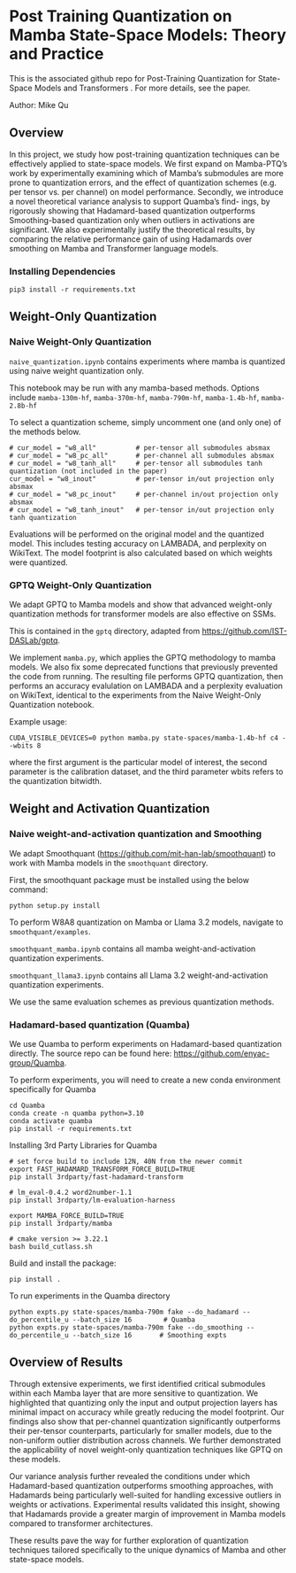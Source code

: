 # Post Training Quantization on Mamba State-Space Models: Theory and Practice

This is the associated github repo for Post-Training Quantization for State-Space Models and Transformers . For more details, see the paper.

Author: Mike Qu

## Overview
In this project, we study how post-training quantization techniques can be effectively applied to state-space models. We first expand on
Mamba-PTQ’s work by experimentally examining which of Mamba’s submodules are more prone to quantization errors, and the effect of quantization schemes (e.g. per tensor vs. per channel) on model performance. Secondly, we introduce a
novel theoretical variance analysis to support Quamba’s find-
ings, by rigorously showing that Hadamard-based quantization
outperforms Smoothing-based quantization only when outliers
in activations are significant. We also experimentally justify
the theoretical results, by comparing the relative performance
gain of using Hadamards over smoothing on Mamba and
Transformer language models.


### Installing Dependencies
```
pip3 install -r requirements.txt
```
## Weight-Only Quantization

### Naive Weight-Only Quantization

`naive_quantization.ipynb` contains experiments where mamba is quantized using naive weight quantization only. 

This notebook may be run with any mamba-based methods. Options include 
`mamba-130m-hf`, `mamba-370m-hf`, `mamba-790m-hf`, `mamba-1.4b-hf`, `mamba-2.8b-hf`

To select a quantization scheme, simply uncomment one (and only one) of the methods below.
```
# cur_model = "w8_all"          # per-tensor all submodules absmax
# cur_model = "w8_pc_all"       # per-channel all submodules absmax
# cur_model = "w8_tanh_all"     # per-tensor all submodules tanh quantization (not included in the paper)
cur_model = "w8_inout"          # per-tensor in/out projection only absmax
# cur_model = "w8_pc_inout"     # per-channel in/out projection only absmax
# cur_model = "w8_tanh_inout"   # per-tensor in/out projection only tanh quantization
```
Evaluations will be performed on the original model and the quantized model. This includes testing accuracy on LAMBADA, and perplexity on WikiText. The model footprint is also calculated based on which weights were quantized.

### GPTQ Weight-Only Quantization

We adapt GPTQ to Mamba models and show that advanced weight-only quantization methods for transformer models are also effective on SSMs.

This is contained in the `gptq` directory, adapted from https://github.com/IST-DASLab/gptq.

We implement `mamba.py`, which applies the GPTQ methodology to mamba models. We also fix some deprecated functions that previously prevented the code from running. The resulting file performs GPTQ quantization, then performs an accuracy evalulation on LAMBADA and a perplexity evaluation on WikiText, identical to the experiments from the Naive Weight-Only Quantization notebook.

Example usage:
```
CUDA_VISIBLE_DEVICES=0 python mamba.py state-spaces/mamba-1.4b-hf c4 --wbits 8
```
where the first argument is the particular model of interest, the second parameter is the calibration dataset, and the third parameter wbits refers to the quantization bitwidth.

## Weight and Activation Quantization

### Naive weight-and-activation quantization and Smoothing 

We adapt Smoothquant (https://github.com/mit-han-lab/smoothquant) to work with Mamba models in the `smoothquant` directory.

First, the smoothquant package must be installed using the below command:
```
python setup.py install
```

To perform W8A8 quantization on Mamba or Llama 3.2 models, navigate to `smoothquant/examples`.

`smoothquant_mamba.ipynb` contains all mamba weight-and-activation quantization experiments.

`smoothquant_llama3.ipynb` contains all Llama 3.2 weight-and-activation quantization experiments.

We use the same evaluation schemes as previous quantization methods.

### Hadamard-based quantization (Quamba)

We use Quamba to perform experiments on Hadamard-based quantization directly. The source repo can be found here: https://github.com/enyac-group/Quamba.

To perform experiments, you will need to create a new conda environment specifically for Quamba
```
cd Quamba
conda create -n quamba python=3.10
conda activate quamba
pip install -r requirements.txt
```

Installing 3rd Party Libraries for Quamba
```
# set force build to include 12N, 40N from the newer commit
export FAST_HADAMARD_TRANSFORM_FORCE_BUILD=TRUE
pip install 3rdparty/fast-hadamard-transform

# lm_eval-0.4.2 word2number-1.1
pip install 3rdparty/lm-evaluation-harness

export MAMBA_FORCE_BUILD=TRUE
pip install 3rdparty/mamba

# cmake version >= 3.22.1
bash build_cutlass.sh
```

Build and install the package:
```
pip install .
```
To run experiments in the Quamba directory
```
python expts.py state-spaces/mamba-790m fake --do_hadamard --do_percentile_u --batch_size 16        # Quamba 
python expts.py state-spaces/mamba-790m fake --do_smoothing --do_percentile_u --batch_size 16       # Smoothing expts
```

## Overview of Results
Through extensive experiments, we first identified critical submodules within each Mamba layer that are more sensitive to quantization. We highlighted that quantizing only the input and output projection layers has minimal impact on accuracy while greatly reducing the model footprint. Our findings also show that per-channel quantization significantly outperforms their per-tensor counterparts, particularly for smaller models, due to the non-uniform outlier distribution across channels. We further demonstrated the applicability of novel weight-only quantization techniques like GPTQ on these models.

Our variance analysis further revealed the conditions under which Hadamard-based quantization outperforms smoothing approaches, with Hadamards being particularly well-suited for handling excessive outliers in weights or activations. Experimental results validated this insight, showing that Hadamards provide a greater margin of improvement in Mamba models compared to transformer architectures. 

These results pave the way for further exploration of quantization techniques tailored specifically to the unique dynamics of Mamba and other state-space models.
